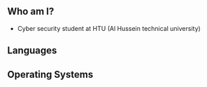 ## Who am I?
- Cyber security student at HTU (Al Hussein technical university)

## Languages

## Operating Systems
